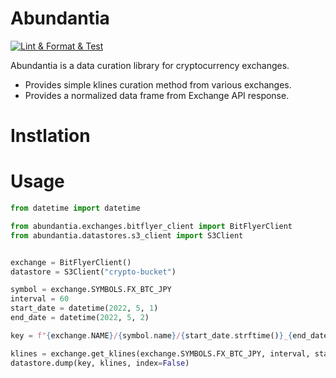 # Abundantia
[![Lint & Format & Test](https://github.com/Anieca/Abundantia/actions/workflows/lint_format_test.yml/badge.svg?branch=main)](https://github.com/Anieca/Abundantia/actions/workflows/lint_format_test.yml)

Abundantia is a data curation library for cryptocurrency exchanges.

* Provides simple klines curation method from various exchanges.
* Provides a normalized data frame from Exchange API response.


# Instlation


# Usage

```python
from datetime import datetime

from abundantia.exchanges.bitflyer_client import BitFlyerClient
from abundantia.datastores.s3_client import S3Client


exchange = BitFlyerClient()
datastore = S3Client("crypto-bucket")

symbol = exchange.SYMBOLS.FX_BTC_JPY
interval = 60
start_date = datetime(2022, 5, 1)
end_date = datetime(2022, 5, 2)

key = f"{exchange.NAME}/{symbol.name}/{start_date.strftime()}_{end_date.strftime()}.zip"

klines = exchange.get_klines(exchange.SYMBOLS.FX_BTC_JPY, interval, start_date, end_date)
datastore.dump(key, klines, index=False)

```
